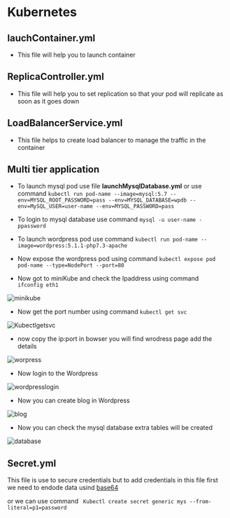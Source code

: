 # Kubernetes 

## lauchContainer.yml

- This file will help you to launch container

## ReplicaController.yml

- This file will help you to set replication so that your pod will replicate as soon as it goes down

## LoadBalancerService.yml

- This file helps to create load balancer to manage the traffic in the container

## Multi tier application

- To launch mysql pod use file **launchMysqlDatabase.yml** or use command `kubectl run pod-name --image=mysql:5.7 --env=MYSQL_ROOT_PASSWORD=pass --env=MYSQL_DATABASE=wpdb --env=MySQL_USER=user-name --env=MYSQL_PASSWORD=pass `

- To login to mysql database use command `mysql -u user-name -ppassword`

- To launch wordpress pod use command `kubectl run pod-name --image=wordpress:5.1.1-php7.3-apache`
  
- Now expose the wordpress pod using command `kubectl expose pod pod-name --type=NodePort --port=80`

- Now got to miniKube and check the Ipaddress using command ` ifconfig eth1`

![minikube](https://github.com/Nitesh-thapliyal/Kubernetes-files/blob/master/src/minikube.png)

- Now get the port number using command `kubectl get svc`

![Kubectlgetsvc](https://github.com/Nitesh-thapliyal/Kubernetes-files/blob/master/src/kubectlsvc.png)

- now copy the ip:port in bowser you will find wrodress page add the details

![worpress](https://github.com/Nitesh-thapliyal/Kubernetes-files/blob/master/src/Wordpresssignin.png)

- Now login to the Wordpress

![wordpresslogin](https://github.com/Nitesh-thapliyal/Kubernetes-files/blob/master/src/wordpresslogin.png)

- Now you can create blog in Wordpress

![blog](https://github.com/Nitesh-thapliyal/Kubernetes-files/blob/master/src/blog.png)

- Now you can check the mysql database extra tables will be created

![database](https://github.com/Nitesh-thapliyal/Kubernetes-files/blob/master/src/sql.png)

## Secret.yml 

This file is use to secure credentials but to add credentials in this file first we need to endode data usind [base64](https://www.base64decode.org/)

or we can use command ` Kubectl create secret generic mys --from-literal=p1=password`


